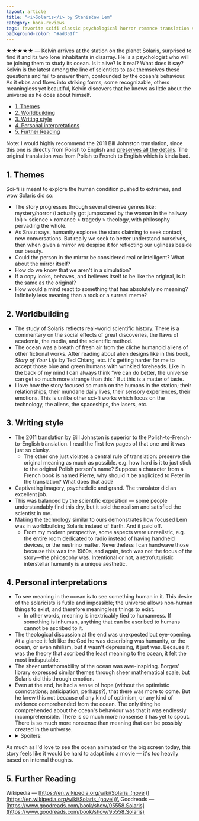 ```yaml
---
layout: article
title: "<i>Solaris</i> by Stanisław Lem"
category: book-reviews
tags: favorite scifi classic psychological horror romance translation space sociology
background-color: "#ad351f"
---
```

★★★★★ — Kelvin arrives at the station on the planet Solaris, surprised to find it and its two lone inhabitants in disarray. He is a psychologist who will be joining them to study its ocean. Is it alive? Is it real? What does it say? Kelvin is the latest among the line of scientists to ask themselves these questions and fail to answer them, confounded by the ocean's behaviour. As it ebbs and flows into striking forms, some recognizable, others meaningless yet beautiful, Kelvin discovers that he knows as little about the universe as he does about himself.   

<!--split-->

- [1. Themes](#1-themes)
- [2. Worldbuilding](#2-worldbuilding)
- [3. Writing style](#3-writing-style)
- [4. Personal interpretations](#4-personal-interpretations)
- [5. Further Reading](#5-further-reading)

<!--split-->

Note: I would highly recommend the 2011 Bill Johnston translation, since this one is directly from Polish to English and [preserves all the details](https://www.theguardian.com/books/2011/jun/15/first-direct-translation-solaris). The original translation was from Polish to French to English which is kinda bad.

## 1. Themes
Sci-fi is meant to explore the human condition pushed to extremes, and wow Solaris did so:
* The story progresses through several diverse genres like: mystery/horror (i actually got jumpscared by the woman in the hallway lol) > science > romance > tragedy > theology, with philosophy pervading the whole.
* As Snaut says, humanity explores the stars claiming to seek contact, new conversations. But really we seek to better understand ourselves, then when given a mirror we despise it for reflecting our ugliness beside our beauty.
* Could the person in the mirror be considered real or intelligent? What about the mirror itself?
* How do we know that we aren't in a simulation?
* If a copy looks, behaves, and believes itself to be like the original, is it the same as the original?
* How would a mind react to something that has absolutely no meaning? Infinitely less meaning than a rock or a surreal meme?

## 2. Worldbuilding
* The study of Solaris reflects real-world scientific history. There is a commentary on the social effects of great discoveries, the flaws of academia, the media, and the scientific method.
* The ocean was a breath of fresh air from the cliche humanoid aliens of other fictional works. After reading about alien designs like in this book, *Story of Your Life* by Ted Chiang, etc. it's getting harder for me to accept those blue and green humans with wrinkled foreheads. Like in the back of my mind I can always think “we can do better, the universe can get so much more strange than this.” But this is a matter of taste.
* I love how the story focused so much on the humans in the station; their relationships, their mundane daily lives, their sensory experiences, their emotions. This is unlike other sci-fi works which focus on the technology, the aliens, the spaceships, the lasers, etc.

## 3. Writing style
* The 2011 translation by Bill Johnston is superior to the Polish-to-French-to-English translation. I read the first few pages of that one and it was just so clunky.
  * The other one just violates a central rule of translation: preserve the original meaning as much as possible. e.g. how hard is it to just stick to the original Polish person's name? Suppose a character from a French book is named Pierre, why should it be anglicized to Peter in the translation? What does that add?
* Captivating imagery, psychedelic and grand. The translator did an excellent job.
* This was balanced by the scientific exposition — some people understandably find this dry, but it sold the realism and satisfied the scientist in me.
* Making the technology similar to ours demonstrates how focused Lem was in worldbuilding Solaris instead of Earth. And it paid off.
  * From my modern perspective, some aspects were unrealistic, e.g. the entire room dedicated to radio instead of having handheld devices, or the neutrino matter. Nevertheless I can handwave those because this was the 1960s, and again, tech was not the focus of the story—the philosophy was. Intentional or not, a retrofuturistic interstellar humanity is a unique aesthetic.

## 4. Personal interpretations
* To see meaning in the ocean is to see something human in it. This desire of the solaricists is futile and impossible; the universe allows non-human things to exist, and therefore meaningless things to exist.
  * In other words, meaning is inextricably tied to humanness. If something is inhuman, anything that can be ascribed to humans cannot be ascribed to it.
* The theological discussion at the end was unexpected but eye-opening. At a glance it felt like the God he was describing was humanity, or the ocean, or even nihilism, but it wasn't depressing, it just was. Because it was the theory that ascribed the least meaning to the ocean, it felt the most indisputable.
* The sheer unfathomability of the ocean was awe-inspiring. Borges' library expressed similar themes through sheer mathematical scale, but Solaris did this through emotion.
* Even at the end, he had a sense of hope (without the optimistic connotations; anticipation, perhaps?), that there was more to come. But he knew this not because of any kind of optimism, or any kind of evidence comprehended from the ocean. The only thing he comprehended about the ocean's behaviour was that it was endlessly incomprehensible. There is so much more nonsense it has yet to spout. There is so much more nonsense than meaning that can be possibly created in the universe.
* <details><summary>Spoilers:</summary>
    <p>The last night Harey and Kelvin were together, after what Kelvin said, she finally realized or accepted that he truly did love her. At least the original version of her. And because at that point she was aware of how realistic her simulation was, she had no reason to believe that he didn't genuinely love her too. That was the truth, the meaning, that she was searching for. Satisfied, she then did what she did.</p>
    <ul>
      <li>When Kelvin refused to stir when she tried to wake him and she gave up, it felt like there was an unsaid goodbye there, for which the letter was an imperfect substitute. This really made me feel some things.</li>
      <li>If a story contains romance, this is how beautiful I want it. I won't settle for anything less.</li>
    </ul>
  </details>

As much as I'd love to see the ocean animated on the big screen today, this story feels like it would be hard to adapt into a movie — it's too heavily based on internal thoughts.

## 5. Further Reading
Wikipedia — [https://en.wikipedia.org/wiki/Solaris_(novel)](https://en.wikipedia.org/wiki/Solaris_(novel))\
Goodreads — [https://www.goodreads.com/book/show/95558.Solaris](https://www.goodreads.com/book/show/95558.Solaris)